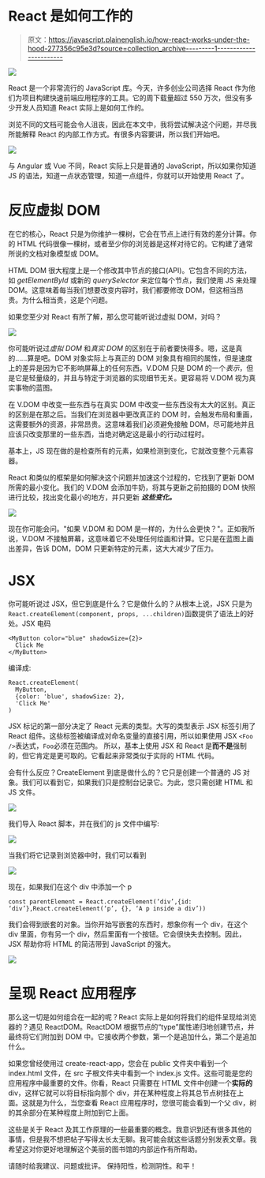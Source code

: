 # React 是如何工作的

> 原文：<https://javascript.plainenglish.io/how-react-works-under-the-hood-277356c95e3d?source=collection_archive---------1----------------------->

![](img/5a9b1e657c9863721582843be5705f7d.png)

React 是一个非常流行的 JavaScript 库。今天，许多创业公司选择 React 作为他们为项目构建快速前端应用程序的工具。它的周下载量超过 550 万次，但没有多少开发人员知道 React 实际上是如何工作的。

浏览不同的文档可能会令人沮丧，因此在本文中，我将尝试解决这个问题，并尽我所能解释 React 的内部工作方式。有很多内容要讲，所以我们开始吧。

![](img/d069289573095a3784f6fd25fd376cbc.png)

与 Angular 或 Vue 不同，React 实际上只是普通的 JavaScript，所以如果你知道 JS 的语法，知道一点状态管理，知道一点组件，你就可以开始使用 React 了。

# 反应虚拟 DOM

在它的核心，React 只是为你维护一棵树，它会在节点上进行有效的差分计算。你的 HTML 代码很像一棵树，或者至少你的浏览器是这样对待它的。它构建了通常所说的文档对象模型或 DOM。

HTML DOM 很大程度上是一个修改其中节点的接口(API)。它包含不同的方法，如 *getElementById* 或新的 *querySelector* 来定位每个节点，我们使用 JS 来处理 DOM。这意味着每当我们想要改变内容时，我们都要修改 DOM，但这相当昂贵。为什么相当贵，这是个问题。

如果您至少对 React 有所了解，那么您可能听说过虚拟 DOM，对吗？

![](img/22713fd46a6bc8f60c5f182f144d9451.png)

你可能听说过*虚拟 DOM* 和*真实 DOM* 的区别在于前者要快得多。嗯，这是真的……算是吧。DOM 对象实际上与真正的 DOM 对象具有相同的属性，但是速度上的差异是因为它不影响屏幕上的任何东西。V.DOM 只是 DOM 的一个*表示*，但是它是轻量级的，并且与特定于浏览器的实现细节无关。更容易将 V.DOM 视为真实事物的蓝图。

在 V.DOM 中改变一些东西与在真实 DOM 中改变一些东西没有太大的区别。真正的区别是在那之后。当我们在浏览器中更改真正的 DOM 时，会触发布局和重画，这需要额外的资源，非常昂贵。这意味着我们必须避免接触 DOM，尽可能地并且应该只改变那里的一些东西，当绝对确定这是最小的行动过程时。

基本上，JS 现在做的是检查所有的元素，如果检测到变化，它就改变整个元素容器。

React 和类似的框架是如何解决这个问题并加速这个过程的，它找到了更新 DOM 所需的最小变化。我们的 V.DOM 会添加牛奶，将其与更新之前拍摄的 DOM 快照进行比较，找出变化最小的地方，并只更新 ***这些变化。***

![](img/386a269d9a80c5cee5a98531223e4233.png)

现在你可能会问。"如果 V.DOM 和 DOM 是一样的，为什么会更快？"。正如我所说，V.DOM 不接触屏幕，这意味着它不处理任何绘画和计算。它只是在蓝图上画出差异，告诉 DOM，DOM 只更新特定的元素，这大大减少了压力。

# **JSX**

你可能听说过 JSX，但它到底是什么？它是做什么的？从根本上说，JSX 只是为`React.createElement(component, props, ...children)`函数提供了语法上的好处。JSX 电码

```
<MyButton color="blue" shadowSize={2}>
  Click Me
</MyButton>
```

编译成:

```
React.createElement(
  MyButton,
  {color: 'blue', shadowSize: 2},
  'Click Me'
)
```

JSX 标记的第一部分决定了 React 元素的类型。大写的类型表示 JSX 标签引用了 React 组件。这些标签被编译成对命名变量的直接引用，所以如果使用 JSX `<Foo />`表达式，`Foo`必须在范围内。
所以，基本上使用 JSX 和 React 是**而不是**强制的，但它肯定是更可取的。它看起来非常类似于实际的 HTML 代码。

会有什么反应？CreateElement 到底是做什么的？它只是创建一个普通的 JS 对象。我们可以看到它，如果我们只是控制台记录它。为此，您只需创建 HTML 和 JS 文件。

![](img/b136900969a9a2a289cbefef800edff8.png)

我们导入 React 脚本，并在我们的 js 文件中编写:

![](img/159c2bc0ca7e0012c7df3468a111a16f.png)

当我们将它记录到浏览器中时，我们可以看到

![](img/2eb5618dcc29efa3bdfb7c6d8d37f9b8.png)

现在，如果我们在这个 div 中添加一个 p

```
const parentElement = React.createElement(‘div’,{id: ‘div’},React.createElement(‘p’, {}, ‘A p inside a div’))
```

我们会得到嵌套的对象。当你开始写嵌套的东西时，想象你有一个 div，在这个 div 里面，你有另一个 div，然后里面有一个按钮。它会很快失去控制。因此，JSX 帮助你将 HTML 的简洁带到 JavaScript 的强大。

![](img/4cad81f38f42520bd4e365dbc0c2676d.png)

# 呈现 React 应用程序

那么这一切是如何组合在一起的呢？React 实际上是如何将我们的组件呈现给浏览器的？遇见 ReactDOM。ReactDOM 根据节点的“type”属性递归地创建节点，并最终将它们附加到 DOM 中。它接收两个参数，第一个是追加什么，第二个是追加什么。

如果您曾经使用过 create-react-app，您会在 public 文件夹中看到一个 index.html 文件，在 src 子根文件夹中看到一个 index.js 文件。这些可能是您的应用程序中最重要的文件。你看，React 只需要在 HTML 文件中创建一个**实际的** div，这样它就可以将目标指向那个 div，并在某种程度上将其总节点树挂在上面。这就是为什么，当您查看 React 应用程序时，您很可能会看到一个父 div，树的其余部分在某种程度上附加到它上面。

这些是关于 React 及其工作原理的一些最重要的概念。我意识到还有很多其他的事情，但是我不想把帖子写得太长太无聊。我可能会就这些话题分别发表文章。我希望这对你更好地理解这个美丽的图书馆的内部运作有所帮助。

请随时给我建议、问题或批评。
保持阳性，检测阴性。和平！